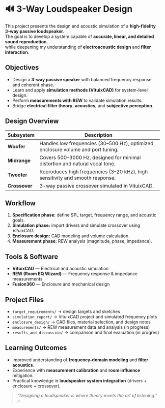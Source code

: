 # 🔊 3-Way Loudspeaker Design

This project presents the design and acoustic simulation of a **high-fidelity 3-way passive loudspeaker**.  
The goal is to develop a system capable of **accurate, linear, and detailed sound reproduction**,  
while deepening my understanding of **electroacoustic design** and **filter interaction**.

## Objectives
- Design a **3-way passive speaker** with balanced frequency response and coherent phase.  
- Learn and apply **simulation methods (VituixCAD)** for system-level design.  
- Perform **measurements with REW** to validate simulation results.  
- Bridge **electrical filter theory**, **acoustics**, and **subjective perception**.

## Design Overview
| Subsystem | Description |
|------------|--------------|
| **Woofer** | Handles low frequencies (30–500 Hz), optimized enclosure volume and port tuning. |
| **Midrange** | Covers 500–3000 Hz, designed for minimal distortion and natural vocal tone. |
| **Tweeter** | Reproduces high frequencies (3–20 kHz), high sensitivity and smooth response. |
| **Crossover** | 3-way passive crossover simulated in VituixCAD. |

## Workflow
1. **Specification phase:** define SPL target, frequency range, and acoustic goals.  
2. **Simulation phase:** import drivers and simulate crossover using *VituixCAD*.  
3. **Enclosure design:** CAD modeling and volume calculation.  
4. **Measurement phase:** REW analysis (magnitude, phase, impedance).  
 
## Tools & Software
- **VituixCAD** — Electrical and acoustic simulation  
- **REW (Room EQ Wizard)** — Frequency response & impedance measurements  
- **Fusion360** — Enclosure and mechanical design  

## Project Files
- `target_requirements/` → design targets and sketches  
- `simulation_report/` → VituixCAD project and simulated frequency plots  
- `enclosure_design/` → CAD files, material selection, and design notes  
- `measurements/` → REW measurement data and analysis (in progress)
- `results_and_discussion/` → comparison and final evaluation (in progres)

## Learning Outcomes
- Improved understanding of **frequency-domain modeling** and **filter acoustics**.  
- Experience with **measurement calibration** and **room influence** mitigation.  
- Practical knowledge in **loudspeaker system integration** (drivers + enclosure + crossover).  



> _“Designing a loudspeaker is where theory meets the art of listening.”_ 🎶
